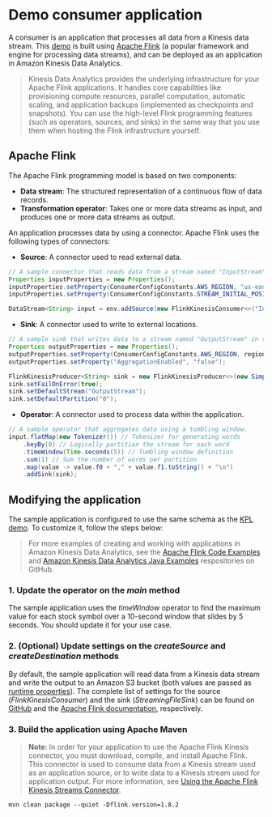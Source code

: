 # Demo consumer application
A consumer is an application that processes all data from a Kinesis data stream. This [demo](src/main/java/com/demo/SampleApplication.java) is built using [Apache Flink](https://flink.apache.org/) (a popular framework and engine for processing data streams), and can be deployed as an application in Amazon Kinesis Data Analytics.

> Kinesis Data Analytics provides the underlying infrastructure for your Apache Flink applications. It handles core capabilities like provisioning compute resources, parallel computation, automatic scaling, and application backups (implemented as checkpoints and snapshots). You can use the high-level Flink programming features (such as operators, sources, and sinks) in the same way that you use them when hosting the Flink infrastructure yourself.

## Apache Flink
The Apache Flink programming model is based on two components:
- **Data stream**: The structured representation of a continuous flow of data records.
- **Transformation operator**: Takes one or more data streams as input, and produces one or more data streams as output.

An application processes data by using a connector. Apache Flink uses the following types of connectors:
- **Source**: A connector used to read external data.
```java
// A sample connector that reads data from a stream named "InputStream" in the "us-east-1" region.
Properties inputProperties = new Properties();
inputProperties.setProperty(ConsumerConfigConstants.AWS_REGION, "us-east-1");
inputProperties.setProperty(ConsumerConfigConstants.STREAM_INITIAL_POSITION, "LATEST");

DataStream<String> input = env.addSource(new FlinkKinesisConsumer<>("InputStream", new SimpleStringSchema(), inputProperties));
```

- **Sink**: A connector used to write to external locations.
```java
// A sample sink that writes data to a stream named "OutputStream" in the "us-east-1" region.
Properties outputProperties = new Properties();
outputProperties.setProperty(ConsumerConfigConstants.AWS_REGION, region);
outputProperties.setProperty("AggregationEnabled", "false");

FlinkKinesisProducer<String> sink = new FlinkKinesisProducer<>(new SimpleStringSchema(), outputProperties);
sink.setFailOnError(true);
sink.setDefaultStream("OutputStream");
sink.setDefaultPartition("0");
```

- **Operator**: A connector used to process data within the application.
```java
// A sample operator that aggregates data using a tumbling window.
input.flatMap(new Tokenizer()) // Tokenizer for generating words
    .keyBy(0) // Logically partition the stream for each word
    .timeWindow(Time.seconds(5)) // Tumbling window definition
    .sum(1) // Sum the number of words per partition
    .map(value -> value.f0 + "," + value.f1.toString() + "\n")
    .addSink(sink);
```

## Modifying the application
The sample application is configured to use the same schema as the [KPL demo](/source/kinesis/kpl-demo). To customize it, follow the steps below:

> For more examples of creating and working with applications in Amazon Kinesis Data Analytics, see the [Apache Flink Code Examples](https://github.com/apache/flink/tree/master/flink-examples/flink-examples-streaming/src/main/java/org/apache/flink/streaming/examples) and [Amazon Kinesis Data Analytics Java Examples](https://github.com/aws-samples/amazon-kinesis-data-analytics-java-examples) respositories on GitHub.

### 1. Update the operator on the _main_ method
The sample application uses the _timeWindow_ operator to find the maximum value for each stock symbol over a 10-second window that slides by 5 seconds. You should update it for your use case.

### 2. (Optional) Update settings on the _createSource_ and _createDestination_ methods
By default, the sample application will read data from a Kinesis data stream and write the output to an Amazon S3 bucket (both values are passed as [runtime properties](https://docs.aws.amazon.com/kinesisanalytics/latest/java/how-properties.html)). The complete list of settings for the source (_FlinkKinesisConsumer_) and the sink (_StreamingFileSink_) can be found on [GitHub](https://github.com/apache/flink/tree/release-1.8/flink-connectors/flink-connector-kinesis/src/main/java/org/apache/flink/streaming/connectors/kinesis/config) and the [Apache Flink documentation](https://ci.apache.org/projects/flink/flink-docs-stable/dev/connectors/streamfile_sink.html), respectively.

### 3. Build the application using Apache Maven
> **Note**: In order for your application to use the Apache Flink Kinesis connector, you must download, compile, and install Apache Flink. This connector is used to consume data from a Kinesis stream used as an application source, or to write data to a Kinesis stream used for application output. For more information, see [Using the Apache Flink Kinesis Streams Connector](https://docs.aws.amazon.com/kinesisanalytics/latest/java/how-creating-apps.html#how-creating-apps-building-kinesis).

```
mvn clean package --quiet -Dflink.version=1.8.2
```
